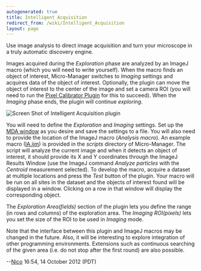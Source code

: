 ```yaml
---
autogenerated: true
title: Intelligent Acquisition
redirect_from: /wiki/Intelligent_Acquisition
layout: page
---
```


Use image analysis to direct image acquisition and turn your microscope
in a truly automatic discovery engine.

Images acquired during the *Exploration* phase are analyzed by an ImageJ
macro (which you will need to write yourself). When the macro finds an
object of interest, Micro-Manager switches to *Imaging* settings and
acquires data of the object of interest. Optionally, the plugin can move
the object of interest to the center of the image and set a camera ROI
(you will need to run the [Pixel Calibrator
Plugin](Pixel_Calibrator_Plugin) for this to succeed). When
the *Imaging* phase ends, the plugin will continue *exploring*.

![Screen Shot of Intelligent Acquisition
plugin](media/IntAcq.png "Screen Shot of Intelligent Acquisition plugin")

You will need to define the *Exploration* and *Imaging* settings. Set up
the [MDA
window](http://valelab.ucsf.edu/~MM/MMwiki/index.php/Micro-Manager_User%27s_Guide#Multi-dimensional_acquisition)
as you desire and save the settings to a file. You will also need to
provide the location of the ImageJ macro (*Analysis macro*). An example
macro
([IA.ijm](https://valelab.ucsf.edu/trac/micromanager/browser/scripts/IA.ijm))
is provided in the *scripts* directory of Micro-Manager. The script will
analyze the current image and when it detects an object of interest, it
should provide its X and Y coordinates through the ImageJ Results Window
(use the ImageJ command *Analyze particles* with the *Centroid*
measurement selected). To develop the macro, acquire a dataset at
multiple locations and press the *Test* button of the plugin. Your macro
will be run on all sites in the dataset and the objects of interest
found will be displayed in a window. Clicking on a row in that window
will display the corresponding object.

The *Exploration Area(fields)* section of the plugin lets you define the
range (in rows and columns) of the exploration area. The *Imaging
ROI(pixels)* lets you set the size of the ROI to be used in *Imaging*
mode.

Note that the interface between this plugin and ImageJ macros may be
changed in the future. Also, it will be interesting to explore
integration of other programming environments. Extensions such as
continuous searching of the given area (i.e. do not stop after the first
round) are also possible.

--[Nico](/users/Nico) 16:54, 14 October 2012 (PDT)

